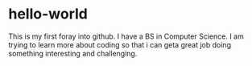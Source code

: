 # hello-world
This is my first foray into github.
I have a BS in Computer Science.  I am trying to learn more about coding so that i can geta  great job doing something interesting and challenging.
